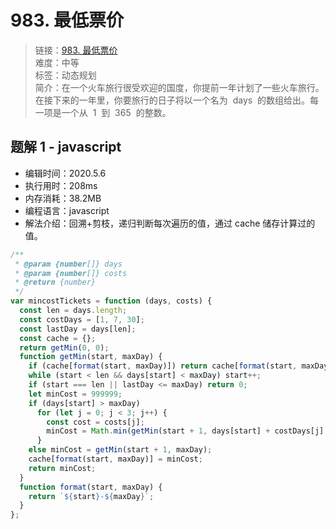 # 983. 最低票价

> 链接：[983. 最低票价](https://leetcode-cn.com/problems/minimum-cost-for-tickets/)  
> 难度：中等  
> 标签：动态规划  
> 简介：在一个火车旅行很受欢迎的国度，你提前一年计划了一些火车旅行。在接下来的一年里，你要旅行的日子将以一个名为  days  的数组给出。每一项是一个从  1  到  365  的整数。

## 题解 1 - javascript

- 编辑时间：2020.5.6
- 执行用时：208ms
- 内存消耗：38.2MB
- 编程语言：javascript
- 解法介绍：回溯+剪枝，递归判断每次遍历的值，通过 cache 储存计算过的值。

```javascript
/**
 * @param {number[]} days
 * @param {number[]} costs
 * @return {number}
 */
var mincostTickets = function (days, costs) {
  const len = days.length;
  const costDays = [1, 7, 30];
  const lastDay = days[len];
  const cache = {};
  return getMin(0, 0);
  function getMin(start, maxDay) {
    if (cache[format(start, maxDay)]) return cache[format(start, maxDay)];
    while (start < len && days[start] < maxDay) start++;
    if (start === len || lastDay <= maxDay) return 0;
    let minCost = 999999;
    if (days[start] > maxDay)
      for (let j = 0; j < 3; j++) {
        const cost = costs[j];
        minCost = Math.min(getMin(start + 1, days[start] + costDays[j] - 1) + cost, minCost);
      }
    else minCost = getMin(start + 1, maxDay);
    cache[format(start, maxDay)] = minCost;
    return minCost;
  }
  function format(start, maxDay) {
    return `${start}-${maxDay}`;
  }
};
```
